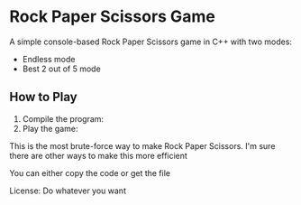 # Rock Paper Scissors Game

A simple console-based Rock Paper Scissors game in C++ with two modes:

- Endless mode
- Best 2 out of 5 mode

## How to Play

1. Compile the program:
2. Play the game:


This is the most brute-force way to make Rock Paper Scissors. I'm sure there are other ways to make this 
more efficient 

You can either copy the code or get the file 

License: Do whatever you want
